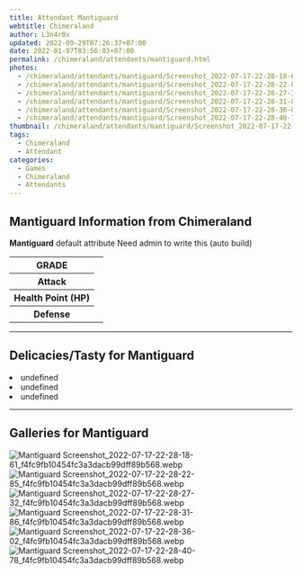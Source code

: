 ```yaml
---
title: Attendant Mantiguard
webtitle: Chimeraland
author: L3n4r0x
updated: 2022-09-29T07:26:37+07:00
date: 2022-01-07T03:56:03+07:00
permalink: /chimeraland/attendants/mantiguard.html
photos:
  - /chimeraland/attendants/mantiguard/Screenshot_2022-07-17-22-28-18-61_f4fc9fb10454fc3a3dacb99dff89b568.webp
  - /chimeraland/attendants/mantiguard/Screenshot_2022-07-17-22-28-22-85_f4fc9fb10454fc3a3dacb99dff89b568.webp
  - /chimeraland/attendants/mantiguard/Screenshot_2022-07-17-22-28-27-32_f4fc9fb10454fc3a3dacb99dff89b568.webp
  - /chimeraland/attendants/mantiguard/Screenshot_2022-07-17-22-28-31-86_f4fc9fb10454fc3a3dacb99dff89b568.webp
  - /chimeraland/attendants/mantiguard/Screenshot_2022-07-17-22-28-36-02_f4fc9fb10454fc3a3dacb99dff89b568.webp
  - /chimeraland/attendants/mantiguard/Screenshot_2022-07-17-22-28-40-78_f4fc9fb10454fc3a3dacb99dff89b568.webp
thumbnail: /chimeraland/attendants/mantiguard/Screenshot_2022-07-17-22-28-18-61_f4fc9fb10454fc3a3dacb99dff89b568.webp
tags:
  - Chimeraland
  - Attendant
categories:
  - Games
  - Chimeraland
  - Attendants
---
```


<section id="bootstrap-wrapper"><link rel="stylesheet" href="https://cdn.statically.io/gh/dimaslanjaka/Web-Manajemen/40ac3225/css/bootstrap-4.5-wrapper.css"/><h2>Mantiguard Information from Chimeraland</h2><p><b>Mantiguard</b> default attribute Need admin to write this (auto build)<table><tr><th>GRADE</th><td></td></tr><tr><th>Attack</th><td></td></tr><tr><th>Health Point (HP)</th><td></td></tr><tr><th>Defense</th><td></td></tr></table></p><hr/><h2>Delicacies/Tasty for Mantiguard</h2><li class="d-flex justify-content-between">undefined </li><li class="d-flex justify-content-between">undefined </li><li class="d-flex justify-content-between">undefined </li><hr/><div id="gallery"><h2>Galleries for Mantiguard</h2><div class="row"><div class="col-lg-6 col-12"><img src="/chimeraland/attendants/mantiguard/Screenshot_2022-07-17-22-28-18-61_f4fc9fb10454fc3a3dacb99dff89b568.webp" alt="Mantiguard Screenshot_2022-07-17-22-28-18-61_f4fc9fb10454fc3a3dacb99dff89b568.webp"/></div><div class="col-lg-6 col-12"><img src="/chimeraland/attendants/mantiguard/Screenshot_2022-07-17-22-28-22-85_f4fc9fb10454fc3a3dacb99dff89b568.webp" alt="Mantiguard Screenshot_2022-07-17-22-28-22-85_f4fc9fb10454fc3a3dacb99dff89b568.webp"/></div><div class="col-lg-6 col-12"><img src="/chimeraland/attendants/mantiguard/Screenshot_2022-07-17-22-28-27-32_f4fc9fb10454fc3a3dacb99dff89b568.webp" alt="Mantiguard Screenshot_2022-07-17-22-28-27-32_f4fc9fb10454fc3a3dacb99dff89b568.webp"/></div><div class="col-lg-6 col-12"><img src="/chimeraland/attendants/mantiguard/Screenshot_2022-07-17-22-28-31-86_f4fc9fb10454fc3a3dacb99dff89b568.webp" alt="Mantiguard Screenshot_2022-07-17-22-28-31-86_f4fc9fb10454fc3a3dacb99dff89b568.webp"/></div><div class="col-lg-6 col-12"><img src="/chimeraland/attendants/mantiguard/Screenshot_2022-07-17-22-28-36-02_f4fc9fb10454fc3a3dacb99dff89b568.webp" alt="Mantiguard Screenshot_2022-07-17-22-28-36-02_f4fc9fb10454fc3a3dacb99dff89b568.webp"/></div><div class="col-lg-6 col-12"><img src="/chimeraland/attendants/mantiguard/Screenshot_2022-07-17-22-28-40-78_f4fc9fb10454fc3a3dacb99dff89b568.webp" alt="Mantiguard Screenshot_2022-07-17-22-28-40-78_f4fc9fb10454fc3a3dacb99dff89b568.webp"/></div></div></div></section>